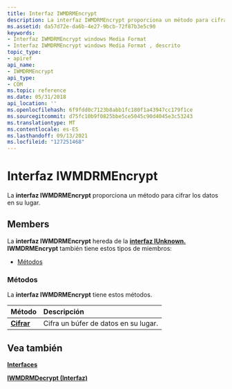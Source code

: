 ```yaml
---
title: Interfaz IWMDRMEncrypt
description: La interfaz IWMDRMEncrypt proporciona un método para cifrar los datos en su lugar.
ms.assetid: da57d72e-da6b-4e27-9bcb-72f87b3e5c90
keywords:
- Interfaz IWMDRMEncrypt windows Media Format
- Interfaz IWMDRMEncrypt windows Media Format , descrito
topic_type:
- apiref
api_name:
- IWMDRMEncrypt
api_type:
- COM
ms.topic: reference
ms.date: 05/31/2018
api_location: ''
ms.openlocfilehash: 6f9fdd0c7123b8abb1fc180f1a43947cc179f1ce
ms.sourcegitcommit: d75fc10b9f0825bbe5ce5045c90d4045e3c53243
ms.translationtype: MT
ms.contentlocale: es-ES
ms.lasthandoff: 09/13/2021
ms.locfileid: "127251468"
---
```

# <a name="iwmdrmencrypt-interface"></a>Interfaz IWMDRMEncrypt

La **interfaz IWMDRMEncrypt** proporciona un método para cifrar los datos en su lugar.

## <a name="members"></a>Members

La **interfaz IWMDRMEncrypt** hereda de la [**interfaz IUnknown.**](/windows/desktop/api/unknwn/nn-unknwn-iunknown) **IWMDRMEncrypt** también tiene estos tipos de miembros:

-   [Métodos](#methods)

### <a name="methods"></a>Métodos

La **interfaz IWMDRMEncrypt** tiene estos métodos.



| Método                                   | Descripción                                 |
|:-----------------------------------------|:--------------------------------------------|
| [**Cifrar**](iwmdrmencrypt-encrypt.md) | Cifra un búfer de datos en su lugar.<br/> |



 

## <a name="see-also"></a>Vea también

<dl> <dt>

[**Interfaces**](drm-interfaces.md)
</dt> <dt>

[**IWMDRMDecrypt (Interfaz)**](iwmdrmdecrypt.md)
</dt> </dl>

 

